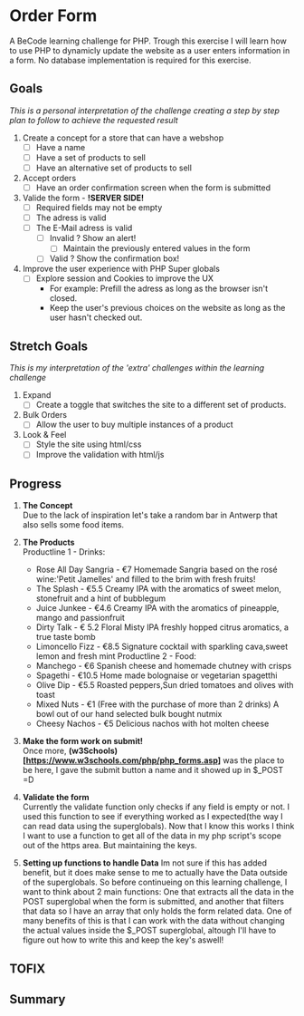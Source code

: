 # Order Form
A BeCode learning challenge for PHP.
Trough this exercise I will learn how to use PHP to dynamicly update the website as a user enters information in a form.
No database implementation is required for this exercise.
## Goals
_This is a personal interpretation of the challenge creating a step by step plan to follow to achieve the requested result_
1. Create a concept for a store that can have a webshop  
    * [ ] Have a name
    * [ ] Have a set of products to sell
    * [ ] Have an alternative set of products to sell
2. Accept orders  
    * [ ] Have an order confirmation screen when the form is submitted
3. Valide the form - **!SERVER SIDE!**  
    * [ ] Required fields may not be empty
    * [ ] The adress is valid
    * [ ] The E-Mail adress is valid 
        * [ ] Invalid ? Show an alert!
            * [ ] Maintain the previously entered values in the form
        * [ ] Valid ? Show the confirmation box!
4. Improve the user experience with PHP Super globals  
    * [ ] Explore session and Cookies to improve the UX
        - For example: Prefill the adress as long as the browser isn't closed.
        - Keep the user's previous choices on the website as long as the user hasn't checked out.
## Stretch Goals
_This is my interpretation of the 'extra' challenges within the learning challenge_
1. Expand  
    * [ ] Create a toggle that switches the site to a different set of products.
2. Bulk Orders  
    * [ ] Allow the user to buy multiple instances of a product
3. Look & Feel  
    * [ ] Style the site using html/css
    * [ ] Improve the validation with html/js
## Progress
1. **The Concept**  
Due to the lack of inspiration let's take a random bar in Antwerp that also sells some food items.

2. **The Products**  
Productline 1 - Drinks:
    * Rose All Day Sangria - €7
        Homemade Sangria based on the rosé wine:'Petit Jamelles' and filled to the brim with fresh fruits!
    * The Splash - €5.5
        Creamy IPA with the aromatics of sweet melon, stonefruit and a hint of bubblegum
    * Juice Junkee - €4.6
        Creamy IPA with the aromatics of pineapple, mango and passionfruit
    * Dirty Talk - € 5.2
        Floral Misty IPA freshly hopped citrus aromatics, a true taste bomb
    * Limoncello Fizz - €8.5
        Signature cocktail with sparkling cava,sweet lemon and fresh mint
Productline 2 - Food:
    * Manchego - €6
        Spanish cheese and homemade chutney with crisps
    * Spagethi - €10.5
        Home made bolognaise or vegetarian spagetthi
    * Olive Dip - €5.5
        Roasted peppers,Sun dried tomatoes and olives with toast
    * Mixed Nuts - €1 (Free with the purchase of more than 2 drinks)
        A bowl out of our hand selected bulk bought nutmix
    * Cheesy Nachos - €5
        Delicious nachos with hot molten cheese

3. **Make the form work on submit!**  
Once more, **(w3Schools)[https://www.w3schools.com/php/php_forms.asp]** was the place to be here, I gave the submit button a name and it showed up in $_POST =D

4. **Validate the form**  
Currently the validate function only checks if any field is empty or not.
I used this function to see if everything worked as I expected(the way I can read data using the superglobals). Now that I know this works I think I want to use a function to get all of the data in my php script's scope out of the https area. But maintaining the keys.

5. **Setting up functions to handle Data**
Im not sure if this has added benefit, but it does make sense to me to actually have the Data outside of the superglobals. So before continueing on this learning challenge, I want to think about 2 main functions: One that extracts all the data in the POST superglobal when the form is submitted, and another that filters that data so I have an array that only holds the form related data. 
One of many benefits of this is that I can work with the data without changing the actual values inside the $_POST superglobal, altough I'll have to figure out how to write this and keep the key's aswell!

## TOFIX

## Summary